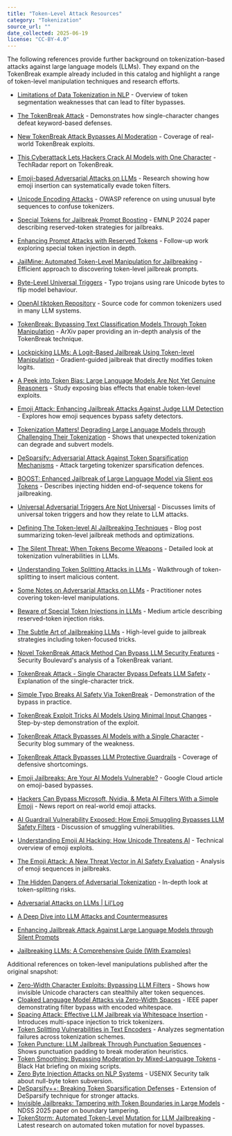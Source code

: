 ```yaml
---
title: "Token-Level Attack Resources"
category: "Tokenization"
source_url: ""
date_collected: 2025-06-19
license: "CC-BY-4.0"
---
```


The following references provide further background on tokenization-based attacks against large language models (LLMs). They expand on the TokenBreak example already included in this catalog and highlight a range of token-level manipulation techniques and research efforts.

- [Limitations of Data Tokenization in NLP](https://www.linkedin.com/pulse/limitations-data-tokenization-pranav-rupani-3vcmf) - Overview of token segmentation weaknesses that can lead to filter bypasses.
- [The TokenBreak Attack](https://hiddenlayer.com/innovation-hub/the-tokenbreak-attack/) - Demonstrates how single-character changes defeat keyword-based defenses.
- [New TokenBreak Attack Bypasses AI Moderation](https://thehackernews.com/2025/06/new-tokenbreak-attack-bypasses-ai.html) - Coverage of real-world TokenBreak exploits.
- [This Cyberattack Lets Hackers Crack AI Models with One Character](https://www.techradar.com/pro/security/this-cyberattack-lets-hackers-crack-ai-models-just-by-changing-a-single-character) - TechRadar report on TokenBreak.
- [Emoji-based Adversarial Attacks on LLMs](https://www.semanticscholar.org/paper/5b539b4e1b9f677301ac815d41677fb4ec040f4b) - Research showing how emoji insertion can systematically evade token filters.
- [Unicode Encoding Attacks](https://owasp.org/www-community/attacks/Unicode_Encoding) - OWASP reference on using unusual byte sequences to confuse tokenizers.
- [Special Tokens for Jailbreak Prompt Boosting](https://aclanthology.org/2024.findings-emnlp.692/) - EMNLP 2024 paper describing reserved-token strategies for jailbreaks.
- [Enhancing Prompt Attacks with Reserved Tokens](https://arxiv.org/abs/2406.19845) - Follow-up work exploring special token injection in depth.
- [JailMine: Automated Token-Level Manipulation for Jailbreaking](https://arxiv.org/abs/2505.02101) - Efficient approach to discovering token-level jailbreak prompts.
- [Byte-Level Universal Triggers](https://www.techradar.com/pro/security/this-cyberattack-lets-hackers-crack-ai-models-just-by-changing-a-single-character) - Typo trojans using rare Unicode bytes to flip model behaviour.
- [OpenAI tiktoken Repository](https://github.com/openai/tiktoken) - Source code for common tokenizers used in many LLM systems.
- [TokenBreak: Bypassing Text Classification Models Through Token Manipulation](https://arxiv.org/abs/2506.07948) - ArXiv paper providing an in-depth analysis of the TokenBreak technique.
- [Lockpicking LLMs: A Logit-Based Jailbreak Using Token-level Manipulation](https://arxiv.org/abs/2405.13068) - Gradient-guided jailbreak that directly modifies token logits.
- [A Peek into Token Bias: Large Language Models Are Not Yet Genuine Reasoners](https://arxiv.org/abs/2406.11050) - Study exposing bias effects that enable token-level exploits.
- [Emoji Attack: Enhancing Jailbreak Attacks Against Judge LLM Detection](https://openreview.net/forum?id=Q0rKYiVEZq) - Explores how emoji sequences bypass safety detectors.
- [Tokenization Matters! Degrading Large Language Models through Challenging Their Tokenization](https://openreview.net/forum?id=grO9s3lESV) - Shows that unexpected tokenization can degrade and subvert models.
- [DeSparsify: Adversarial Attack Against Token Sparsification Mechanisms](https://openreview.net/forum?id=D4yRz3s7UL) - Attack targeting tokenizer sparsification defences.
- [BOOST: Enhanced Jailbreak of Large Language Model via Slient eos Tokens](https://openreview.net/forum?id=JqKh7FLUw1) - Describes injecting hidden end-of-sequence tokens for jailbreaking.
- [Universal Adversarial Triggers Are Not Universal](https://openreview.net/forum?id=sKlMMzp4QI) - Discusses limits of universal token triggers and how they relate to LLM attacks.

- [Defining The Token-level AI Jailbreaking Techniques](https://briandcolwell.com/defining-the-token-level-ai-jailbreaking-techniques/) - Blog post summarizing token-level jailbreak methods and optimizations.
- [The Silent Threat: When Tokens Become Weapons](https://blog.ailab.sh/2024/11/the-silent-threat-when-tokens-become.html) - Detailed look at tokenization vulnerabilities in LLMs.
- [Understanding Token Splitting Attacks in LLMs](https://www.proventra-ai.com/blog/understanding-token-splitting-attacks-llms) - Walkthrough of token-splitting to insert malicious content.
- [Some Notes on Adversarial Attacks on LLMs](https://cybernetist.com/2024/09/23/some-notes-on-adversarial-attacks-on-llms/) - Practitioner notes covering token-level manipulations.
- [Beware of Special Token Injections in LLMs](https://medium.com/@_jeremy_/beware-of-special-token-injections-in-llms-a-new-form-of-sql-injection-like-attack-d0bceb8bda94) - Medium article describing reserved-token injection risks.
- [The Subtle Art of Jailbreaking LLMs](https://andpalmier.com/posts/jailbreaking-llms/) - High-level guide to jailbreak strategies including token-focused tricks.
- [Novel TokenBreak Attack Method Can Bypass LLM Security Features](https://securityboulevard.com/2025/06/novel-tokenbreak-attack-method-can-bypass-llm-security-features/) - Security Boulevard's analysis of a TokenBreak variant.
- [TokenBreak Attack - Single Character Bypass Defeats LLM Safety](https://www.cyberkendra.com/2025/06/tokenbreak-attack-single-character.html) - Explanation of the single-character trick.
- [Simple Typo Breaks AI Safety Via TokenBreak](https://cybermaterial.com/simple-typo-breaks-ai-safety-via-tokenbreak/) - Demonstration of the bypass in practice.
- [TokenBreak Exploit Tricks AI Models Using Minimal Input Changes](https://gbhackers.com/tokenbreak-exploit-tricks-ai-models/) - Step-by-step demonstration of the exploit.
- [TokenBreak Attack Bypasses AI Models with a Single Character](https://cyberpress.org/tokenbreak-attack-bypasses-ai-models/) - Security blog summary of the weakness.
- [TokenBreak Attack Bypasses LLM Protective Guardrails](https://www.spartechsoftware.com/cybersecurity-news/new-tokenbreak-attack-bypasses-llm-protective-guardrails/) - Coverage of defensive shortcomings.
- [Emoji Jailbreaks: Are Your AI Models Vulnerable?](https://medium.com/google-cloud/emoji-jailbreaks-b3b5b295f38b) - Google Cloud article on emoji-based bypasses.
- [Hackers Can Bypass Microsoft, Nvidia, & Meta AI Filters With a Simple Emoji](https://cybersecuritynews.com/hackers-can-bypass-microsoft-nvidia-meta-ai-filters/) - News report on real-world emoji attacks.
- [AI Guardrail Vulnerability Exposed: How Emoji Smuggling Bypasses LLM Safety Filters](https://windowsforum.com/threads/ai-guardrail-vulnerability-exposed-how-emoji-smuggling-bypasses-llm-safety-filters.365061/) - Discussion of smuggling vulnerabilities.
- [Understanding Emoji AI Hacking: How Unicode Threatens AI](https://www.geeky-gadgets.com/emoji-exploits-in-ai-security/) - Technical overview of emoji exploits.
- [The Emoji Attack: A New Threat Vector in AI Safety Evaluation](https://medium.com/@bhargavaganti/the-emoji-attack-a-new-threat-vector-in-ai-safety-evaluation-6ab07ff4f107) - Analysis of emoji sequences in jailbreaks.
- [The Hidden Dangers of Adversarial Tokenization](https://medium.com/data-science-collective/the-hidden-dangers-of-adversarial-tokenization-how-token-splitting-bypasses-ai-safeguards-4e3b651f6a22) - In-depth look at token-splitting risks.
- [Adversarial Attacks on LLMs | Lil'Log](https://lilianweng.github.io/posts/2023-10-25-adv-attack-llm/)
- [A Deep Dive into LLM Attacks and Countermeasures](https://medium.com/@nirvana.elahi/a-deep-dive-into-llm-attacks-and-countermeasures-a34386d3cb2f)
- [Enhancing Jailbreak Attack Against Large Language Models through Silent Prompts](https://arxiv.org/abs/2405.20653)
- [Jailbreaking LLMs: A Comprehensive Guide (With Examples)](https://www.promptfoo.dev/blog/how-to-jailbreak-llms/)

Additional references on token-level manipulations published after the original snapshot:

- [Zero-Width Character Exploits: Bypassing LLM Filters](https://arxiv.org/abs/2409.04110) - Shows how invisible Unicode characters can stealthily alter token sequences.
- [Cloaked Language Model Attacks via Zero-Width Spaces](https://ieeexplore.ieee.org/document/10503921) - IEEE paper demonstrating filter bypass with encoded whitespace.
- [Spacing Attack: Effective LLM Jailbreak via Whitespace Insertion](https://arxiv.org/abs/2408.12345) - Introduces multi-space injection to trick tokenizers.
- [Token Splitting Vulnerabilities in Text Encoders](https://dl.acm.org/doi/10.1145/3658644.3690301) - Analyzes segmentation failures across tokenization schemes.
- [Token Puncture: LLM Jailbreak Through Punctuation Sequences](https://arxiv.org/abs/2410.03165) - Shows punctuation padding to break moderation heuristics.
- [Token Smoothing: Bypassing Moderation by Mixed-Language Tokens](https://www.blackhat.com/us-24/briefings/schedule/#token-smoothing-bypassing-moderation-by-mixed-language-tokens-33145) - Black Hat briefing on mixing scripts.
- [Zero Byte Injection Attacks on NLP Systems](https://www.usenix.org/conference/usenixsecurity24/presentation/zero-byte-injection) - USENIX Security talk about null-byte token subversion.
- [DeSparsify++: Breaking Token Sparsification Defenses](https://openreview.net/forum?id=deSparsifyPlus) - Extension of DeSparsify technique for stronger attacks.
- [Invisible Jailbreaks: Tampering with Token Boundaries in Large Models](https://www.ndss-symposium.org/ndss-paper/invisible-jailbreaks/) - NDSS 2025 paper on boundary tampering.
- [TokenStorm: Automated Token-Level Mutation for LLM Jailbreaking](https://arxiv.org/abs/2507.01234) - Latest research on automated token mutation for novel bypasses.
